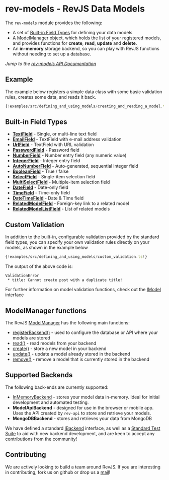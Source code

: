 
# rev-models - RevJS Data Models

The `rev-models` module provides the following:

 * A set of [Built-in Field Types](#built-in-field-types) for defining your
   data models
 * A [ModelManager](#modelmanager-functions) object, which holds the list of
   your registered models, and provides functions for **create**, **read**,
   **update** and **delete**.
 * An **in-memory** storage backend, so you can play with RevJS functions without
   needing to set up a database.

*Jump to the [rev-models API Documentation](/api/rev-models)*

## Example

The example below registers a simple data class with some basic validation
rules, creates some data, and reads it back.

```ts
{!examples/src/defining_and_using_models/creating_and_reading_a_model.ts!}
```

## Built-in Field Types

 * **[TextField](/api/rev-models/classes/textfield.html)** - Single, or multi-line text field
 * **[EmailField](/api/rev-models/classes/emailfield.html)** - TextField with e-mail address validation
 * **[UrlField](/api/rev-models/classes/urlfield.html)** - TextField with URL validation
 * **[PasswordField](/api/rev-models/classes/passwordfield.html)** - Password field
 * **[NumberField](/api/rev-models/classes/numberfield.html)** - Number entry field (any numeric value)
 * **[IntegerField](/api/rev-models/classes/integerfield.html)** - Integer entry field
 * **[AutoNumberField](/api/rev-models/classes/autonumberfield.html)** - Auto-generated, sequential integer field
 * **[BooleanField](/api/rev-models/classes/booleanfield.html)** - True / false
 * **[SelectField](/api/rev-models/classes/selectfield.html)** - Single-item selection field
 * **[MultiSelectField](/api/rev-models/classes/multiselectfield.html)** - Multiple-item selection field
 * **[DateField](/api/rev-models/classes/datefield.html)** - Date-only field
 * **[TimeField](/api/rev-models/classes/timefield.html)** - Time-only field
 * **[DateTimeField](/api/rev-models/classes/datetimefield.html)** - Date & Time field
 * **[RelatedModelField](/api/rev-models/classes/relatedmodelfield.html)** - Foreign-key link to a related model
 * **[RelatedModelListField](/api/rev-models/classes/relatedmodellistfield.html)** - List of related models

## Custom Validation

In addition to the built-in, configurable validation provided by the
standard field types, you can specify your own validation rules directly on your
models, as shown in the example below

```ts
{!examples/src/defining_and_using_models/custom_validation.ts!}
```

The output of the above code is:

```
ValidationError
 * title: Cannot create post with a duplicate title!
```

For further information on model validation functions, check out the
[IModel](/api/rev-models/interfaces/imodel.html) interface

## ModelManager functions

The RevJS [ModelManager](/api/rev-models/classes/modelmanager.html) has the
following main functions:

 * [registerBackend()](/api/rev-models/classes/modelmanager.html#registerbackend) -
   used to configure the database or API where your models are stored
 * [read()](/api/rev-models/classes/modelmanager.html#read) - read models from
   your backend
 * [create()](/api/rev-models/classes/modelmanager.html#create) - store a new
   model in your backend
 * [update()](/api/rev-models/classes/modelmanager.html#update) - update a model
   already stored in the backend
 * [remove()](/api/rev-models/classes/modelmanager.html#remove) - remove a model
   that is currently stored in the backend

## Supported Backends

The following back-ends are currently supported:

 * [InMemoryBackend](/api/rev-models/classes/inmemorybackend.html) - stores your
   model data in-memory. Ideal for initial development and automated testing.
 * **ModelApiBackend** - designed for use in the browser or mobile app.
   Uses the API created by `rev-api` to store and retrieve your models.
 * **MongoDBBackend** - stores and retrieves your data from MongoDB

We have defined a standard [IBackend](/api/rev-models/interfaces/ibackend.html)
interface, as well as a
[Standard Test Suite](https://github.com/RevJS/revjs/blob/master/packages/rev-models/src/backends/testsuite/index.ts)
to aid with new backend development, and are keen to accept any contributions
from the community!

## Contributing

We are actively looking to build a team around RevJS. If you are interesting in
contributing, fork us on github or drop us a
[mail](mailto:russ@russellbriggs.co)!
